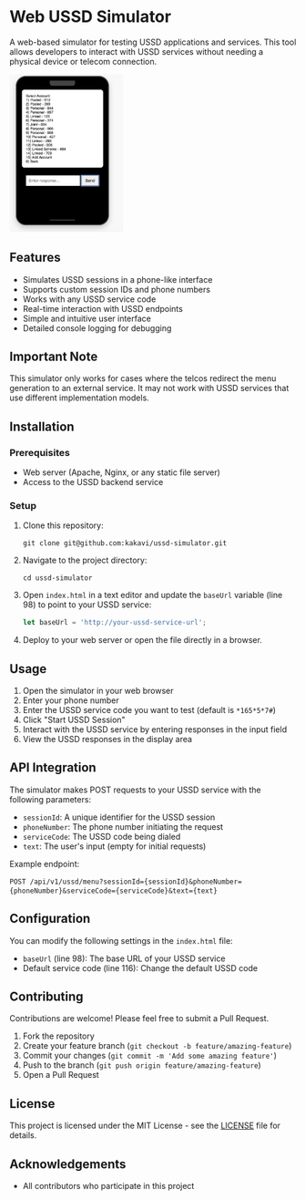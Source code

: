 # Web USSD Simulator

A web-based simulator for testing USSD applications and services. This tool allows developers to interact with USSD services without needing a physical device or telecom connection.

<img src="screen.png" alt="USSD Simulator Screenshot" width="200" />

## Features

- Simulates USSD sessions in a phone-like interface
- Supports custom session IDs and phone numbers
- Works with any USSD service code
- Real-time interaction with USSD endpoints
- Simple and intuitive user interface
- Detailed console logging for debugging

## Important Note

This simulator only works for cases where the telcos redirect the menu generation to an external service. It may not work with USSD services that use different implementation models.

## Installation

### Prerequisites

- Web server (Apache, Nginx, or any static file server)
- Access to the USSD backend service

### Setup

1. Clone this repository:
   ```
   git clone git@github.com:kakavi/ussd-simulator.git
   ```

2. Navigate to the project directory:
   ```
   cd ussd-simulator
   ```

3. Open `index.html` in a text editor and update the `baseUrl` variable (line 98) to point to your USSD service:
   ```javascript
   let baseUrl = 'http://your-ussd-service-url';
   ```

4. Deploy to your web server or open the file directly in a browser.

## Usage

1. Open the simulator in your web browser
2. Enter your phone number
3. Enter the USSD service code you want to test (default is `*165*5*7#`)
4. Click "Start USSD Session"
5. Interact with the USSD service by entering responses in the input field
6. View the USSD responses in the display area

## API Integration

The simulator makes POST requests to your USSD service with the following parameters:

- `sessionId`: A unique identifier for the USSD session
- `phoneNumber`: The phone number initiating the request
- `serviceCode`: The USSD code being dialed
- `text`: The user's input (empty for initial requests)

Example endpoint:
```
POST /api/v1/ussd/menu?sessionId={sessionId}&phoneNumber={phoneNumber}&serviceCode={serviceCode}&text={text}
```

## Configuration

You can modify the following settings in the `index.html` file:

- `baseUrl` (line 98): The base URL of your USSD service
- Default service code (line 116): Change the default USSD code

## Contributing

Contributions are welcome! Please feel free to submit a Pull Request.

1. Fork the repository
2. Create your feature branch (`git checkout -b feature/amazing-feature`)
3. Commit your changes (`git commit -m 'Add some amazing feature'`)
4. Push to the branch (`git push origin feature/amazing-feature`)
5. Open a Pull Request

## License

This project is licensed under the MIT License - see the [LICENSE](LICENSE) file for details.

## Acknowledgements

- All contributors who participate in this project
